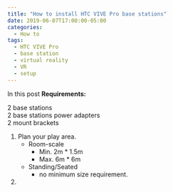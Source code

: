 ```yaml
---
title: "How to install HTC VIVE Pro base stations"
date: 2019-06-07T17:00:00-05:00
categories:
  - How to
tags:
  - HTC VIVE Pro
  - base station
  - virtual reality
  - VR
  - setup
---
```

In this post 
**Requirements:**

2 base stations<br />
2 base stations power adapters<br />
2 mount brackets<br />

1.  Plan your play area.
    * Room-scale
      * Min. 2m * 1.5m
      * Max. 6m * 6m
    * Standing/Seated
      *  no minimum size requirement.
2.  
